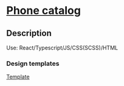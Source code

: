 # [Phone catalog](https://ivanshulhan.github.io/phone_catalog/)

## Description

Use: React/Typescript/JS/CSS(SCSS)/HTML

### Design templates

[Template](https://www.figma.com/file/uEetgWenSRxk9jgiym6Yzp/Phone-catalog-redesign?node-id=1%3A2)

